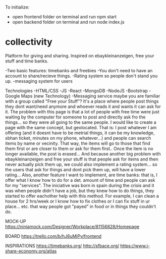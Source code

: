 To initialize: 
- open frontend folder on terminal and run npm start
- open backend folder on terminal and run node index.js

# collectivity
Platform for giving and sharing. Inspired on ebaykleinanzeigen, free your stuff and time banks. 

-Two basic features: timebanks and freebies
-You don't need to have an account to share/recieve things.
-Rating system so people don't stand you up. 
-messaging system for users

Technologies
-HTML/CSS
-JS
-React
-MongoDB
-NodeJS
-Bootstrap
-Google Maps (new Technology)
-Messaging service
maybe you are familiar with a group called "Free your Stuff"? It's a place where people post things they dont want/need anymore and whoever reads it and wants it can ask for it. The problem with this page is that a lot of people with free time were just waiting by the computer for someone to post and directly ask fro the things... so they were all going to the same people.
I would like to create a page with the same concept, but geolocated. That is: I post whatever I am offering (and it doesnt have to be metrial things, it can be my knowledge, sbhan ticket, minutes on my phone, whatever...) and people can search items by name or vecinity. That way, the items will go to those that find them first or are closer to them or ask for them first..
Once the item is no longer available, the post is erased...
And because another big problem with ebaykleinanzeigen and free your stuff is that people ask for items and then never actually pick them up, we could also implement a rating system... so the users that ask for things and dont pick them up, will have a lower rating...
Also, another feature I want to implement, are time banks: that is, I offer what I know how to do for a det. amount of time and people can ask for my "services". The iniciative was born in spain during the crisis and it was when people didn't have a job, but they knew how to do things, they started to offer eachother help with this method. For example, I can clean a house for 2 hrs/week or I know how to fix clothes or I can fix stuff in ur place... etc. that way people got "payed" in food or in things they couldn't do.


MOCK-UP
https://ninjamock.com/Designer/Workplace/81156828/Homepage

BOARD
https://trello.com/b/hJ6uMiPy/frontend

INSPIRATIONS
https://timebanks.org/
http://sfbace.org/
https://www.i-share-economy.org/atlas
